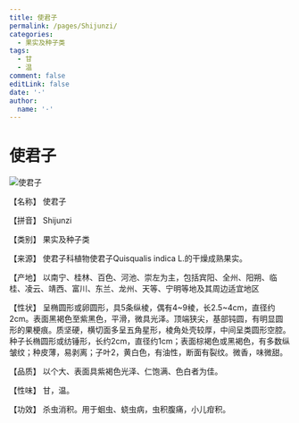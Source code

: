 ```yaml
---
title: 使君子
permalink: /pages/Shijunzi/
categories: 
  - 果实及种子类
tags: 
  - 甘
  - 温
comment: false
editLink: false
date: '·'
author: 
  name: '·'
---
```

# 使君子

![使君子](https://sys01.lib.hkbu.edu.hk/cmed/mmid/images/B00255.jpg)

<!-- more -->
【名称】	使君子	

【拼音】	Shijunzi

【类别】	果实及种子类

【来源】	使君子科植物使君子Quisqualis indica L.的干燥成熟果实。

【产地】	以南宁、桂林、百色、河池、崇左为主，包括宾阳、全州、阳朔、临桂、凌云、靖西、富川、东兰、龙州、天等、宁明等地及其周边适宜地区

【性状】	呈椭圆形或卵圆形，具5条纵棱，偶有4~9棱，长2.5~4cm，直径约2cm。表面黑褐色至紫黑色，平滑，微具光泽。顶端狭尖，基部钝圆，有明显圆形的果梗痕。质坚硬，横切面多呈五角星形，棱角处壳较厚，中间呈类圆形空腔。种子长椭圆形或纺锤形，长约2cm，直径约1cm；表面棕褐色或黑褐色，有多数纵皱纹；种皮薄，易剥离；子叶2，黄白色，有油性，断面有裂纹。微香，味微甜。

【品质】	以个大、表面具紫褐色光泽、仁饱满、色白者为佳。

【性味】	甘，温。

【功效】	杀虫消积。用于蛔虫、蛲虫病，虫积腹痛，小儿疳积。
